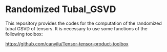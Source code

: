 # Randomized Tubal_GSVD

This repository provides the codes for the computation of the randomized tubal GSVD of tensors. 
It is necessary to use some functions of the following toolbox:

https://github.com/canyilu/Tensor-tensor-product-toolbox
